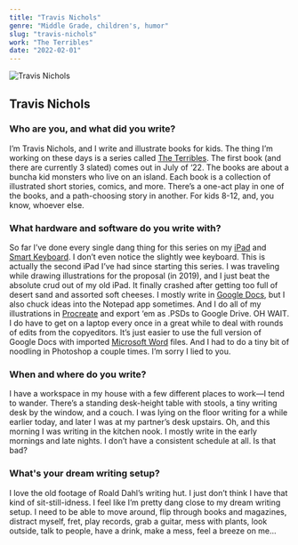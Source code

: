 ```yaml
---
title: "Travis Nichols"
genre: "Middle Grade, children's, humor"
slug: "travis-nichols"
work: "The Terribles"
date: "2022-02-01"
---
```


![Travis Nichols](/interview-photos/travis-nichols.jpg)

## Travis Nichols

### Who are you, and what did you write?

I’m Travis Nichols, and I write and illustrate books for kids. The thing I’m working on these days is a series called [The Terribles](https://www.penguinrandomhouse.com/books/675622/the-terribles-1-welcome-to-stubtoe-elementary-by-travis-nichols/). The first book (and there are currently 3 slated) comes out in July of ‘22. The books are about a buncha kid monsters who live on an island. Each book is a collection of illustrated short stories, comics, and more. There’s a one-act play in one of the books, and a path-choosing story in another. For kids 8-12, and, you know, whoever else.

### What hardware and software do you write with?

So far I’ve done every single dang thing for this series on my [iPad](https://www.apple.com/ipad/) and [Smart Keyboard](https://www.apple.com/ipad-keyboards/). I don’t even notice the slightly wee keyboard. This is actually the second iPad I’ve had since starting this series. I was traveling while drawing illustrations for the proposal (in 2019), and I just beat the absolute crud out of my old iPad. It finally crashed after getting too full of desert sand and assorted soft cheeses. I mostly write in [Google Docs](https://www.google.com/docs/about/), but I also chuck ideas into the Notepad app sometimes. And I do all of my illustrations in [Procreate](https://procreate.art/) and export ‘em as .PSDs to Google Drive. OH WAIT. I do have to get on a laptop every once in a great while to deal with rounds of edits from the copyeditors. It’s just easier to use the full version of Google Docs with imported [Microsoft Word](https://www.microsoft.com/en-us/microsoft-365/word) files. And I had to do a tiny bit of noodling in Photoshop a couple times. I’m sorry I lied to you.

### When and where do you write?

I have a workspace in my house with a few different places to work—I tend to wander. There’s a standing desk-height table with stools, a tiny writing desk by the window, and a couch. I was lying on the floor writing for a while earlier today, and later I was at my partner’s desk upstairs. Oh, and this morning I was writing in the kitchen nook. I mostly write in the early mornings and late nights. I don’t have a consistent schedule at all. Is that bad?

### What's your dream writing setup?

I love the old footage of Roald Dahl’s writing hut. I just don’t think I have that kind of sit-still-idness. I feel like I’m pretty dang close to my dream writing setup. I need to be able to move around, flip through books and magazines, distract myself, fret, play records, grab a guitar, mess with plants, look outside, talk to people, have a drink, make a mess, feel a breeze on me…
